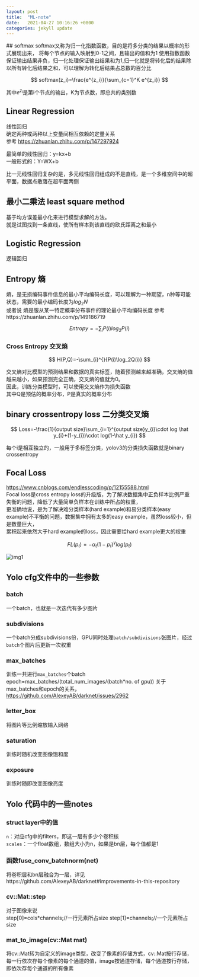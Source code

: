 ```yaml
---
layout: post
title:  "ML-note"
date:   2021-04-27 10:16:26 +0800
categories: jekyll update
---
```


<head>
    <script src="https://cdn.mathjax.org/mathjax/latest/MathJax.js?config=TeX-AMS-MML_HTMLorMML" type="text/javascript"></script>
    <script type="text/x-mathjax-config">
        MathJax.Hub.Config({
            tex2jax: {
            skipTags: ['script', 'noscript', 'style', 'textarea', 'pre'],
            inlineMath: [['$','$']]
            }
        });
    </script>
</head>
## softmax
softmax又称为归一化指数函数，目的是将多分类的结果以概率的形式展现出来，  
将每个节点的输入映射到0-1之间，且输出的值和为1  
使用指数函数保证输出结果非负，归一化处理保证输出结果和为1,归一化就是将转化后的结果除以所有转化后结果之和，可以理解为转化后结果占总数的百分比  

$$
softmax(z_i)=\frac{e^{z_i}}{\sum_{c=1}^K e^{z_i}}
$$

其中$e^{z_i}$是第i个节点的输出，K为节点数，即总共的类别数

## Linear Regression
线性回归   
确定两种或两种以上变量间相互依赖的定量关系   
参考 https://zhuanlan.zhihu.com/p/147297924

最简单的线性回归：y=kx+b   
一般形式的：Y=WX+b

比一元线性回归复杂的是，多元线性回归组成的不是直线，是一个多维空间中的超平面，数据点散落在超平面两侧

## 最小二乘法 least square method
基于均方误差最小化来进行模型求解的方法。  
就是试图找到一条直线，使所有样本到该直线的欧氏距离之和最小

## Logistic Regression
逻辑回归

## Entropy 熵
熵，是无损编码事件信息的最小平均编码长度，可以理解为一种期望，n种等可能状态，需要的最小编码长度为$log_{2}N$    
或者说 熵是服从某一特定概率分布事件的理论最小平均编码长度
参考https://zhuanlan.zhihu.com/p/149186719

$$
Entropy=-\sum_{i}P(i)log_{2}P(i)
$$

### Cross Entropy 交叉熵

$$
H(P,Q)=-\sum_{i}^{}{P(i)\log_2Q(i)}
$$

交叉熵对比模型的预测结果和数据的真实标签，随着预测越来越准确，交叉熵的值越来越小，如果预测完全正确，交叉熵的值就为0。   
因此，训练分类模型时，可以使用交叉熵作为损失函数   
其中Q是预估的概率分布，P是真实的概率分布

## binary crossentropy loss 二分类交叉熵

$$
Loss=-\frac{1}{output size}\sum_{i=1}^{output size}y_{i}\cdot log \hat y_{i}+(1-y_{i})\cdot log(1-\hat y_{i})
$$

每个i是相互独立的，一般用于多标签分类，yolov3的分类损失函数就是binary crossentropy
## Focal Loss
https://www.cnblogs.com/endlesscoding/p/12155588.html    
Focal loss是cross entropy loss的升级版，为了解决数据集中正负样本比例严重失衡的问题，降低了大量简单负样本在训练中所占的权重，   
更准确地说，是为了解决难分类样本(hard example)和易分类样本(easy example)不平衡的问题，数据集中拥有太多的easy example，虽然loss较小，但是数量巨大，   
累积起来依然大于hard example的loss，因此需要给hard example更大的权重   

$$
FL(p_t)=-\alpha_t(1-p_t)^\gamma log(p_t)
$$

![img1]({{site.usr}}/img/focalloss.png)

## Yolo cfg文件中的一些参数
### batch
一个batch，也就是一次迭代有多少图片

### subdivisions
一个batch分成subdivisions份，GPU同时处理`batch/subdivisions`张图片，经过`batch`个图片后更新一次权重

### max_batches
训练一共进行`max_batches`个batch   
epoch=max_batches/(total_num_images/(batch*no. of gpu))
关于max_batches和epoch的关系，   
https://github.com/AlexeyAB/darknet/issues/2962

### letter_box
将图片等比例缩放输入网络

### saturation
训练时随机改变图像饱和度

### exposure
训练时随即改变图像亮度
## Yolo 代码中的一些notes
### struct layer中的值
`n`：对应cfg中的filters，即这一层有多少个卷积核   
`scales`：一个float数组，数组大小为n，如果是bn层，每个值都是1

### 函数fuse_conv_batchnorm(net)
将卷积层和bn层融合为一层，详见https://github.com/AlexeyAB/darknet#improvements-in-this-repository

### cv::Mat::step
对于图像来说   
step[0]=cols*channels;//一行元素所占size
step[1]=channels;//一个元素所占size

### mat_to_image(cv::Mat mat)
将cv::Mat转为自定义的image类型，改变了像素的存储方式，cv::Mat按行存储，每一行依次存每个像素的每个通道的值，image按通道存储，每个通道按行存储，即依次存每个通道的所有像素